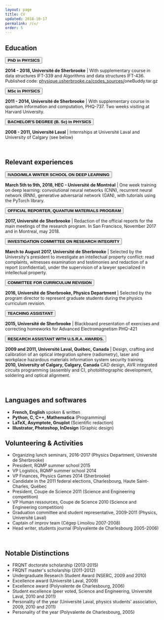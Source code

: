 ```yaml
---
layout: page
title: CV
updated: 2018-10-17
permalink: /cv/
order: 5
---
```


<body>

<h2>Education</h2>

<button class="collapsible"><b> PhD in PHYSICS </b></button>
<div class="content">
<p class="cp">
  <b>2014 - 2018, Université de Sherbrooke</b>
  | With supplementary course in data structures IFT-339 and Algorithms and data structures IFT-436. Published code: <a href="https://physique.usherbrooke.ca/codes_sources/">physique.usherbrooke.ca/codes_sources/</a>oneBuddy.tar.gz
</p>
</div>

<button class="collapsible"><b> MSc in PHYSICS </b></button>
<div class="content">
<p class="cp">
  <b>2011 - 2014, Université de Sherbrooke</b>
  | With supplementary course in quantum information and computation, PHQ-737. Two weeks visiting at Harvard University. 
</p>
</div>

<button class="collapsible"><b> BACHELOR'S DEGREE (B. Sc) in PHYSICS </b></button>
<div class="content">
<p class="cp">
  <b>2008 - 2011, Université Laval</b>
  | Internships at Université Laval and University of Calgary (see below)
</p>
</div>
<p></p>


<br>
<h2>Relevant experiences</h2>

<button class="collapsible"><b> IVADO/MILA WINTER SCHOOL ON DEEP LEARNING </b></button>
<div class="content">
<p class="cp">
  <b>March 5th to 9th, 2018, HEC - Université de Montréal</b>
  | One week training on deep learning: convolutional neural networks (CNN), recurrent neural network (RNN), generative adversarial network (GAN), with tutorials using the PyTorch library.
</p>
</div>

<button class="collapsible"><b> OFFICIAL REPORTER, QUANTUM MATERIALS PROGRAM </b></button>
<div class="content">
<p class="cp">
  <b>2017, Université de Sherbrooke</b>
  | Redaction of the official reports for the main meetings of the research program. In San Francisco, November 2017 and in Montreal, may 2018.
</p>
</div>

<button class="collapsible"><b> INVESTIGATION COMMITTEE ON RESEARCH INTEGRITY </b></button>
<div class="content">
<p class="cp">
  <b>March to August 2017, Université de Sherbrooke</b>
  | Selected by the University's president to investigate an intellectual property conflict: read complaints, witnesses examination and testimonies and redaction of a report (confidential), under the supervision of a lawyer specialized in intellectual property.
</p>
</div>

<button class="collapsible"><b> COMMITTEE FOR CURRICULUM REVISION </b></button>
<div class="content">
<p class="cp">
  <b>2016, Université de Sherbrooke, Physics Department</b>
  | Selected by the program director to represent graduate students during the physics curriculum revision.
</p>
</div>

<button class="collapsible"><b> TEACHING ASSISTANT </b></button>
<div class="content">
<p class="cp">
  <b>2015, Université de Sherbrooke</b>
  | Blackboard presentation of exercises and correcting homeworks for Advanced Electromagnetism PHQ-421
</p>
</div>

<button class="collapsible"><b> RESEARCH ASSISTANT WITH U.S.R.A. AWARDS. </b></button>
<div class="content">
<p class="cp">
  <b>2009 and 2011, Université Laval, Québec, Canada</b>
  | Design, crafting and calibration of an optical integration sphere (radiometry), laser and workplace hazardous materials information system security training.
  <br>
  <b>2010, University of Calgary, Calgary, Canada</b>
  CAD design, AVR integrated circuits programming (assembly and C), photolithographic development, soldering and optical alignment.
</p>
</div>
<p></p>


<br>

<h2>Languages and softwares</h2>
<ul>
<li><b>French, English</b> spoken & written</li>
<li><b>Python, C, C++, Mathematica</b> (Programming)</li>
<li><b>LaTeX, Asymptote, Gnuplot</b> (Scientific redaction)</li>
<li><b>Illustrator, Photoshop, InDesign</b> (Graphic design)</li>
</ul>

<h2>Volunteering & Activities</h2>
<ul>
<li>Organizing lunch seminars, 2016-2017 (Physics Department, Université de Sherbrooke)</li>
<li>President, RQMP summer school 2015 </li>
<li>VP Logistics, RQMP summer school 2014</li>
<li>VP Finances, Physics Games 2014 (Sherbrooke)</li>
<li>Candidate in the 2011 federal elections, Charlesbourg, Haute Saint-Charles, Québec</li>
<li>President, Coupe de Science 2011 (Science and Engineering competition)</li>
<li>VP Human ressources, Coupe de Science 2010 (Science and Engineering competition)</li>
<li>Graduation committee and student representative, 2009-2011 (Physics, Université Laval)</li>
<li>Captain of improv team (Cégep Limoilou 2007-2008)</li>
<li>Head writer, students journal (Polyvalente de Charlesbourg 2005-2006)</li>
</ul>

<br>
<h2>Notable Distinctions</h2>
<ul>
<li>FRQNT doctorate scholarship (2013-2015)</li>
<li>FRQNT master's scholarship (2011-2012)</li>
<li>Undergraduate Research Student Award (NSERC, 2009 and 2010)</li>
<li>Excellence award (Université Laval, 2009)</li>
<li>Excellence award (Polyvalente de Charlesbourg, 2006)</li>
<li>Student excellence (peer voted, Science and Engineering, Université Laval, 2010 and 2011)</li>
<li>Personality of the year (Université Laval, physics students' association, 2009, 2010 and 2011)</li>
<li>Personality of the year (Polyvalente de Charlesbourg, 2005)</li>
</ul>















